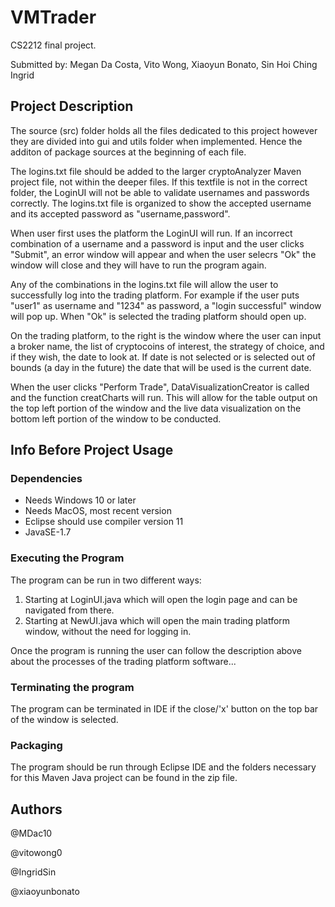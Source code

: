 # VMTrader
CS2212 final project.

Submitted by: Megan Da Costa, Vito Wong, Xiaoyun Bonato, Sin Hoi Ching Ingrid

## Project Description
  The source (src) folder holds all the files dedicated to this project however they are divided into gui and utils folder when implemented.
Hence the additon of package sources at the beginning of each file. 

  The logins.txt file should be added to the larger cryptoAnalyzer Maven project file, not within the deeper files. If this textfile is not in the correct folder, the LoginUI will not be able to validate usernames and passwords correctly. The logins.txt file is organized to show the accepted username and its accepted password as "username,password".

  When user first uses the platform the LoginUI will run. If an incorrect combination of a username and a password is input and the user clicks "Submit", an error window will appear and when the user selecrs "Ok" the window will close and they will have to run the program again.

  Any of the combinations in the logins.txt file will allow the user to successfully log into the trading platform. For example if the user puts "user1" as username and "1234" as password, a "login successful" window will pop up. When "Ok" is selected the trading platform should open up.

  On the trading platform, to the right is the window where the user can input a broker name, the list of cryptocoins of interest, the strategy of choice, and if they wish, the date to look at. If date is not selected or is selected out of bounds (a day in the future) the date that will be used is the current date.

  When the user clicks "Perform Trade", DataVisualizationCreator is called and the function creatCharts will run. This will allow for the table output on the top left portion of the window and the live data visualization on the bottom left portion of the window to be conducted.

## Info Before Project Usage
### Dependencies
- Needs Windows 10 or later
- Needs MacOS, most recent version
- Eclipse should use compiler version 11
- JavaSE-1.7

### Executing the Program
The program can be run in two different ways:
 1. Starting at LoginUI.java which will open the login page and can be navigated from there.
 2. Starting at NewUI.java which will open the main trading platform window, without the need for logging in.

Once the program is running the user can follow the description above about the processes of the trading platform software...

### Terminating the program
The program can be terminated in IDE if the close/'x' button on the top bar of the window is selected.

### Packaging
The program should be run through Eclipse IDE and the folders necessary for this Maven Java project can be found in the zip file.

## Authors
@MDac10

@vitowong0

@IngridSin

@xiaoyunbonato
